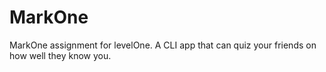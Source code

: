 # MarkOne
MarkOne assignment for levelOne.
A CLI app that can quiz your friends on how well they know you.
